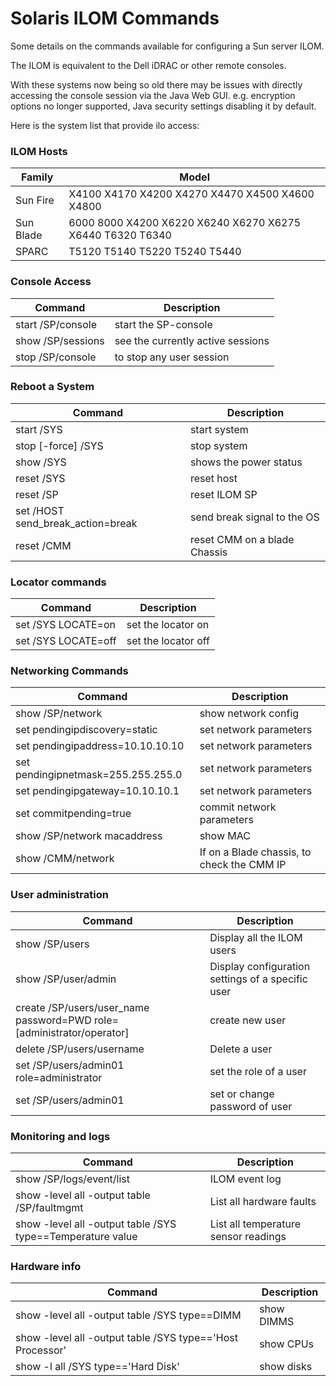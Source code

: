 # Solaris ILOM Commands

Some details on the commands available for configuring a Sun server ILOM.

The ILOM is equivalent to the Dell iDRAC or other remote consoles.

With these systems now being so old there may be issues with directly accessing the console session via the Java Web GUI. e.g. encryption options no longer supported, Java security settings disabling it by default.


Here is the system list that provide ilo access:

### ILOM Hosts

|Family|Model|
|------|-----|
|Sun Fire|X4100 X4170 X4200 X4270 X4470 X4500 X4600 X4800|
|Sun Blade|6000 8000 X4200 X6220 X6240 X6270 X6275 X6440 T6320 T6340|
|SPARC|T5120 T5140 T5220 T5240 T5440|


### Console Access

|Command|Description|
|----------------|--------------------|
|start /SP/console|start the SP-console|
|show /SP/sessions|see the currently active sessions|
|stop /SP/console|to stop any user session|


### Reboot a System

|Command|Description|
|----------------|--------------------|
|start /SYS|start system|
|stop [-force] /SYS|stop system|
|show /SYS|shows the power status|
|reset /SYS|reset host|
|reset /SP|reset ILOM SP|
|set /HOST send_break_action=break|send break signal to the OS|
|reset /CMM|reset CMM on a blade Chassis|


### Locator commands

|Command|Description|
|----------------|--------------------|
|set /SYS LOCATE=on|set the locator on|
|set /SYS LOCATE=off|set the locator off|


### Networking Commands

|Command|Description|
|----------------|--------------------|
|show /SP/network|show network config|
|set pendingipdiscovery=static|set network parameters|
|set pendingipaddress=10.10.10.10|set network parameters|
|set pendingipnetmask=255.255.255.0|set network parameters|
|set pendingipgateway=10.10.10.1|set network parameters|
|set commitpending=true|commit network parameters|
|show /SP/network macaddress|show MAC|
|show /CMM/network|If on a Blade chassis, to check the CMM IP|


### User administration

|Command|Description|
|----------------|--------------------|
|show /SP/users|Display all the ILOM users|
|show /SP/user/admin|Display configuration settings of a specific user|
|create /SP/users/user_name password=PWD role=[administrator/operator]|create new user|
|delete /SP/users/username|Delete a user|
|set /SP/users/admin01 role=administrator|set the role of a user|
|set /SP/users/admin01|set or change password of user|


### Monitoring and logs

|Command|Description|
|----------------|--------------------|
|show /SP/logs/event/list|ILOM event log|
|show -level all -output table /SP/faultmgmt|List all hardware faults|
|show -level all -output table /SYS type==Temperature value|List all temperature sensor readings|


### Hardware info

|Command|Description|
|----------------|--------------------|
|show -level all -output table /SYS type==DIMM|show DIMMS|
|show -level all -output table /SYS type=='Host Processor'|show CPUs|
|show -l all /SYS type=='Hard Disk'|show disks|
